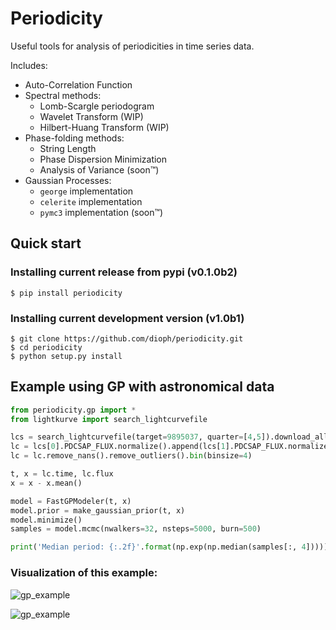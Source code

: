 # Periodicity

Useful tools for analysis of periodicities in time series data.

Includes:
* Auto-Correlation Function
* Spectral methods:
    * Lomb-Scargle periodogram
    * Wavelet Transform (WIP)
    * Hilbert-Huang Transform (WIP)
* Phase-folding methods:
    * String Length
    * Phase Dispersion Minimization
    * Analysis of Variance (soon™)
* Gaussian Processes:
    * `george` implementation
    * `celerite` implementation
    * `pymc3` implementation (soon™)

## Quick start
### Installing current release from pypi (v0.1.0b2)
    $ pip install periodicity
### Installing current development version (v1.0b1)
    $ git clone https://github.com/dioph/periodicity.git
    $ cd periodicity
    $ python setup.py install
## Example using GP with astronomical data
```python
from periodicity.gp import *
from lightkurve import search_lightcurvefile

lcs = search_lightcurvefile(target=9895037, quarter=[4,5]).download_all()
lc = lcs[0].PDCSAP_FLUX.normalize().append(lcs[1].PDCSAP_FLUX.normalize())
lc = lc.remove_nans().remove_outliers().bin(binsize=4)

t, x = lc.time, lc.flux
x = x - x.mean()

model = FastGPModeler(t, x)
model.prior = make_gaussian_prior(t, x)
model.minimize()
samples = model.mcmc(nwalkers=32, nsteps=5000, burn=500)

print('Median period: {:.2f}'.format(np.exp(np.median(samples[:, 4]))))
```

### Visualization of this example:

![gp_example](https://github.com/dioph/periodicity/blob/master/figures/example2.png?raw=True)

![gp_example](https://github.com/dioph/periodicity/blob/master/figures/example1.png?raw=True)
